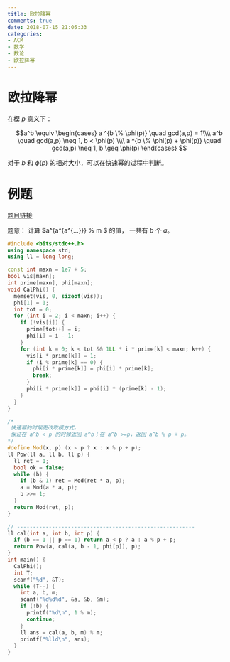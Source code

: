 ```yaml
---
title: 欧拉降幂
comments: true
date: 2018-07-15 21:05:33
categories:
- ACM
- 数学
- 数论
- 欧拉降幂
---
```


# 欧拉降幂

在模 $p$ 意义下：

$$a^b \equiv \begin{cases}
        a ^{b \% \phi(p)} \quad gcd(a,p) = 1\\\\
        a^b     \quad   gcd(a,p) \neq 1, b < \phi(p) \\\\
        a ^{b \% \phi(p) + \phi(p)} \quad gcd(a,p) \neq 1, b \geq \phi(p)
        \end{cases}
        $$

对于 $b$ 和 $\phi(p)$ 的相对大小，可以在快速幂的过程中判断。

# 例题

[题目链接](https://nanti.jisuanke.com/t/41299)

题意： 计算 $a^{a^{a^{...}}} \% m $ 的值， 一共有 $b$ 个 $a$。

```cpp
#include <bits/stdc++.h>
using namespace std;
using ll = long long;

const int maxn = 1e7 + 5;
bool vis[maxn];
int prime[maxn], phi[maxn];
void CalPhi() {
  memset(vis, 0, sizeof(vis));
  phi[1] = 1;
  int tot = 0;
  for (int i = 2; i < maxn; i++) {
    if (!vis[i]) {
      prime[tot++] = i;
      phi[i] = i - 1;
    }
    for (int k = 0; k < tot && 1LL * i * prime[k] < maxn; k++) {
      vis[i * prime[k]] = 1;
      if (i % prime[k] == 0) {
        phi[i * prime[k]] = phi[i] * prime[k];
        break;
      }
      phi[i * prime[k]] = phi[i] * (prime[k] - 1);
    }
  }
}

/*
 快速幂的时候更改取模方式。
 保证在 a^b < p 的时候返回 a^b；在 a^b >=p，返回 a^b % p + p。
*/
#define Mod(x, p) (x < p ? x : x % p + p);
ll Pow(ll a, ll b, ll p) {
  ll ret = 1;
  bool ok = false;
  while (b) {
    if (b & 1) ret = Mod(ret * a, p);
    a = Mod(a * a, p);
    b >>= 1;
  }
  return Mod(ret, p);
}

// --------------------------------------------------------
ll cal(int a, int b, int p) {
  if (b == 1 || p == 1) return a < p ? a : a % p + p;
  return Pow(a, cal(a, b - 1, phi[p]), p);
}
int main() {
  CalPhi();
  int T;
  scanf("%d", &T);
  while (T--) {
    int a, b, m;
    scanf("%d%d%d", &a, &b, &m);
    if (!b) {
      printf("%d\n", 1 % m);
      continue;
    }
    ll ans = cal(a, b, m) % m;
    printf("%lld\n", ans);
  }
}
```